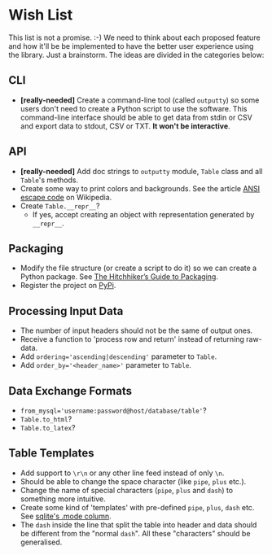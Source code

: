 Wish List
=========

This list is not a promise. :-) We need to think about each proposed feature
and how it'll be be implemented to have the better user experience using the
library. Just a brainstorm. The ideas are divided in the categories below:


CLI
---

- __[really-needed]__ Create a command-line tool (called `outputty`) so some
  users don't need to create a Python script to use the software. This
  command-line interface should be able to get data from stdin or CSV and
  export data to stdout, CSV or TXT. __It won't be interactive__.


API
---

- __[really-needed]__ Add doc strings to `outputty` module, `Table` class and
  all `Table`'s methods.
- Create some way to print colors and backgrounds. See the article [ANSI escape
  code](http://en.wikipedia.org/wiki/ANSI_escape_code) on Wikipedia.
- Create `Table.__repr__`?
  - If yes, accept creating an object with representation generated by
    `__repr__`.


Packaging
---------

- Modify the file structure (or create a script to do it) so we can create a
  Python package. See
  [The Hitchhiker’s Guide to Packaging](http://guide.python-distribute.org/).
- Register the project on [PyPi](http://pypi.python.org/pypi).


Processing Input Data
---------------------

- The number of input headers should not be the same of output ones.
- Receive a function to 'process row and return' instead of returning raw-data.
- Add `ordering='ascending|descending'` parameter to `Table`.
- Add `order_by='<header_name>'` parameter to `Table`.


Data Exchange Formats
---------------------

- `from_mysql='username:password@host/database/table'`?
- `Table.to_html`?
- `Table.to_latex`?


Table Templates
---------------

- Add support to `\r\n` or any other line feed instead of only `\n`.
- Should be able to change the space character (like `pipe`, `plus` etc.).
- Change the name of special characters (`pipe`, `plus` and `dash`) to
  something more intuitive.
- Create some kind of 'templates' with pre-defined `pipe`, `plus`, `dash` etc.
  See [sqlite's .mode column](http://www.sqlite.org/sqlite.html).
- The `dash` inside the line that split the table into header and data should
  be different from the "normal `dash`". All these "characters" should be
  generalised.
